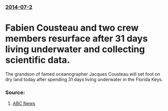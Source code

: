 ### [2014-07-2](/news/2014/07/2/index.md)

# Fabien Cousteau and two crew members resurface after 31 days living underwater and collecting scientific data. 

The grandson of famed oceanographer Jacques Cousteau will set foot on dry land today after spending 31 days living underwater in the Florida Keys.


### Source:

1. [ABC News](http://abcnews.go.com/US/fabien-cousteau-set-emerge-31-day-underwater-mission/story?id=24395897)
